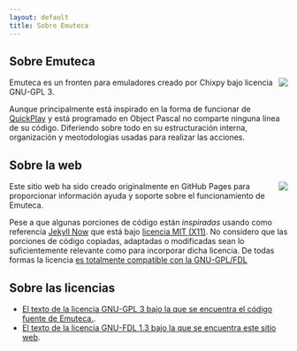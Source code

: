 ```yaml
---
layout: default
title: Sobre Emuteca
---
```


## Sobre Emuteca ##

<img src="https://www.gnu.org/graphics/gplv3-with-text-136x68.png" style="float: right;" />Emuteca es un fronten para emuladores creado por Chixpy bajo licencia GNU-GPL 3.

Aunque principalmente está inspirado en la forma de funcionar de [QuickPlay](http://www.quickplayfrontend.com/) y está programado en Object Pascal no comparte ninguna línea de su código. Diferiendo sobre todo en su estructuración interna, organización y meotodologías usadas para realizar las acciones.

## Sobre la web ##

<img src="https://www.gnu.org/graphics/gfdl-logo-small.png" style="float: right;" />
Este sitio web ha sido creado originalmente en GitHub Pages para proporcionar información ayuda y soporte sobre el funcionamiento de Emuteca.

Pese a que algunas porciones de código están *inspiradas* usando como referencia [Jekyll Now](https://github.com/barryclark/jekyll-now) que está bajo [licencia MIT (X11)](https://opensource.org/licenses/mit-license.php). No considero que las porciones de código copiadas, adaptadas o modificadas sean lo suficientemente relevante como para incorporar dicha licencia. De todas formas la licencia [es totalmente compatible con la GNU-GPL/FDL](https://www.gnu.org/licenses/license-list.html#X11License)

## Sobre las licencias ##

* [El texto de la licencia GNU-GPL 3 bajo la que se encuentra el código fuente de Emuteca.](https://www.gnu.org/licenses/gpl.html).
* [El texto de la licencia GNU-FDL 1.3 bajo la que se encuentra este sitio web](https://www.gnu.org/licenses/fdl.html).
